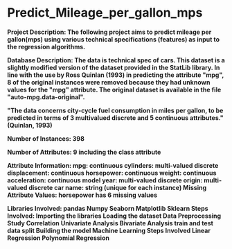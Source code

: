 # Predict_Mileage_per_gallon_mps<b/>
Project Description:<b/>
The following project aims to predict mileage per gallon(mps) using various technical specifications (features) as input to the regression algorithms.

Database Description:
The data is technical spec of cars. This dataset is a slightly modified version of the dataset provided in the StatLib library. In line with the use by Ross Quinlan (1993) in predicting the attribute "mpg", 8 of the original instances were removed because they had unknown values for the "mpg" attribute. The original dataset is available in the file "auto-mpg.data-original".

"The data concerns city-cycle fuel consumption in miles per gallon, to be predicted in terms of 3 multivalued discrete and 5 continuous attributes." (Quinlan, 1993)

Number of Instances: 398

Number of Attributes: 9 including the class attribute

Attribute Information:
mpg: continuous cylinders: multi-valued discrete displacement: continuous horsepower: continuous weight: continuous acceleration: continuous model year: multi-valued discrete origin: multi-valued discrete car name: string (unique for each instance) Missing Attribute Values: horsepower has 6 missing values

Libraries Involved:
pandas
Numpy
Seaborn
Matplotlib
Sklearn
Steps Involved:
Importing the libraries
Loading the dataset
Data Preprocessing
Study Correlation
Univariate Analysis
Bivariate Analysis
train and test data split
Building the model
Machine Learning Steps Involved
Linear Regression
Polynomial Regression

